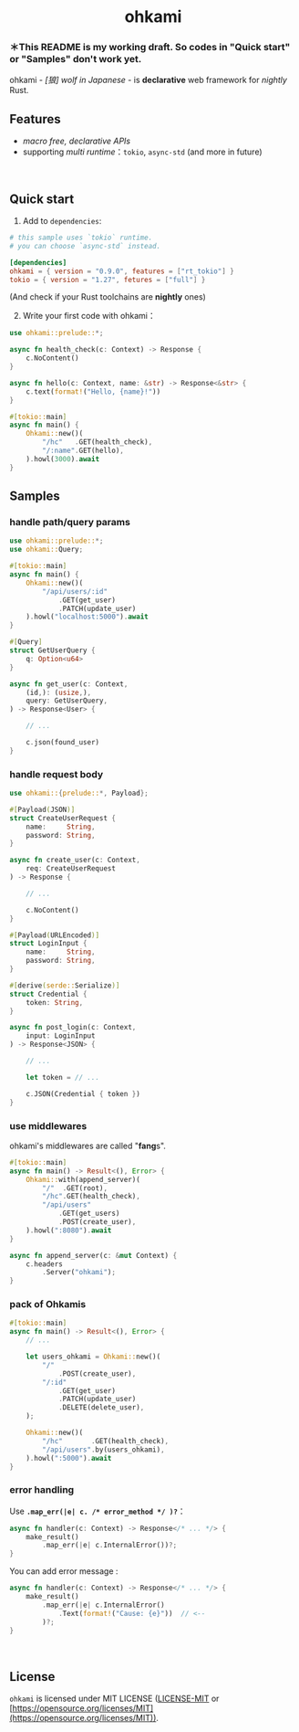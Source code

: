 <div align="center">
    <h1>ohkami</h1>
</div>

### ＊This README is my working draft. So codes in "Quick start" or "Samples" don't work yet.<br/>

ohkami *- [狼] wolf in Japanese -* is **declarative** web framework for *nightly* Rust.

## Features
- *macro free, declarative APIs*
- supporting *multi runtime*：`tokio`, `async-std` (and more in future)

<br/>

## Quick start
1. Add to `dependencies`:

```toml
# this sample uses `tokio` runtime.
# you can choose `async-std` instead.

[dependencies]
ohkami = { version = "0.9.0", features = ["rt_tokio"] }
tokio = { version = "1.27", fetures = ["full"] }
```
(And check if your Rust toolchains are **nightly** ones)

2. Write your first code with ohkami：

```rust
use ohkami::prelude::*;

async fn health_check(c: Context) -> Response {
    c.NoContent()
}

async fn hello(c: Context, name: &str) -> Response<&str> {
    c.text(format!("Hello, {name}!"))
}

#[tokio::main]
async fn main() {
    Ohkami::new()(
        "/hc"   .GET(health_check),
        "/:name".GET(hello),
    ).howl(3000).await
}
```

## Samples

### handle path/query params
```rust
use ohkami::prelude::*;
use ohkami::Query;

#[tokio::main]
async fn main() {
    Ohkami::new()(
        "/api/users/:id"
            .GET(get_user)
            .PATCH(update_user)
    ).howl("localhost:5000").await
}

#[Query]
struct GetUserQuery {
    q: Option<u64>
}

async fn get_user(c: Context,
    (id,): (usize,),
    query: GetUserQuery,
) -> Response<User> {

    // ...

    c.json(found_user)
}
```

### handle request body
```rust
use ohkami::{prelude::*, Payload};

#[Payload(JSON)]
struct CreateUserRequest {
    name:     String,
    password: String,
}

async fn create_user(c: Context,
    req: CreateUserRequest
) -> Response {

    // ...

    c.NoContent()
}

#[Payload(URLEncoded)]
struct LoginInput {
    name:     String,
    password: String,
}

#[derive(serde::Serialize)]
struct Credential {
    token: String,
}

async fn post_login(c: Context,
    input: LoginInput
) -> Response<JSON> {

    // ...

    let token = // ...

    c.JSON(Credential { token })
}
```

### use middlewares
ohkami's middlewares are called "**fang**s".
```rust
#[tokio::main]
async fn main() -> Result<(), Error> {
    Ohkami::with(append_server)(
        "/"  .GET(root),
        "/hc".GET(health_check),
        "/api/users"
            .GET(get_users)
            .POST(create_user),
    ).howl(":8080").await
}

async fn append_server(c: &mut Context) {
    c.headers
        .Server("ohkami");
}
```

### pack of Ohkamis
```rust
#[tokio::main]
async fn main() -> Result<(), Error> {
    // ...

    let users_ohkami = Ohkami::new()(
        "/"
            .POST(create_user),
        "/:id"
            .GET(get_user)
            .PATCH(update_user)
            .DELETE(delete_user),
    );

    Ohkami::new()(
        "/hc"       .GET(health_check),
        "/api/users".by(users_ohkami),
    ).howl(":5000").await
}
```

### error handling
Use **`.map_err(|e| c. /* error_method */ )?`**：

```rust
async fn handler(c: Context) -> Response</* ... */> {
    make_result()
        .map_err(|e| c.InternalError())?;
}
```
You can add error message :

```rust
async fn handler(c: Context) -> Response</* ... */> {
    make_result()
        .map_err(|e| c.InternalError()
            .Text(format!("Cause: {e}"))  // <--
        )?;
}
```

<br/>

## License
`ohkami` is licensed under MIT LICENSE ([LICENSE-MIT](https://github.com/kana-rus/ohkami/blob/main/LICENSE-MIT) or [https://opensource.org/licenses/MIT](https://opensource.org/licenses/MIT)).
